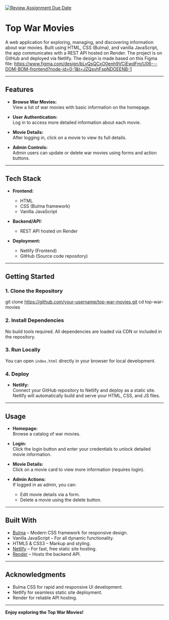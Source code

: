 [![Review Assignment Due Date](https://classroom.github.com/assets/deadline-readme-button-22041afd0340ce965d47ae6ef1cefeee28c7c493a6346c4f15d667ab976d596c.svg)](https://classroom.github.com/a/jvJQvZ5i)

# Top War Movies

A web application for exploring, managing, and discovering information about war movies. Built using HTML, CSS (Bulma), and vanilla JavaScript, the app communicates with a REST API hosted on Render. The project is on GitHub and deployed via Netlify. The design is made based on this Figma file: https://www.figma.com/design/bLyQsQCxO0enh9VCiEwdFm/U06---DOM-BOM-frontend?node-id=0-1&t=JZQsvhFspNDOEENB-1

---

## Features

- **Browse War Movies:**  
  View a list of war movies with basic information on the homepage.

- **User Authentication:**  
  Log in to access more detailed information about each movie.

- **Movie Details:**  
  After logging in, click on a movie to view its full details.

- **Admin Controls:**  
  Admin users can update or delete war movies using forms and action buttons.

---

## Tech Stack

- **Frontend:**  
  - HTML  
  - CSS (Bulma framework)  
  - Vanilla JavaScript

- **Backend/API:**  
  - REST API hosted on Render

- **Deployment:**  
  - Netlify (Frontend)  
  - GitHub (Source code repository)

---

## Getting Started

### 1. Clone the Repository

git clone https://github.com/your-username/top-war-movies.git
cd top-war-movies

### 2. Install Dependencies

No build tools required. All dependencies are loaded via CDN or included in the repository.

### 3. Run Locally

You can open `index.html` directly in your browser for local development.

### 4. Deploy

- **Netlify:**  
  Connect your GitHub repository to Netlify and deploy as a static site.  
  Netlify will automatically build and serve your HTML, CSS, and JS files.

---

## Usage

- **Homepage:**  
  Browse a catalog of war movies.

- **Login:**  
  Click the login button and enter your credentials to unlock detailed movie information.

- **Movie Details:**  
  Click on a movie card to view more information (requires login).

- **Admin Actions:**  
  If logged in as admin, you can:
  - Edit movie details via a form.
  - Delete a movie using the delete button.

---

## Built With

- [Bulma](https://bulma.io) – Modern CSS framework for responsive design.
- Vanilla JavaScript – For all dynamic functionality.
- HTML5 & CSS3 – Markup and styling.
- [Netlify](https://www.netlify.com/) – For fast, free static site hosting.
- [Render](https://render.com) – Hosts the backend API.

---

## Acknowledgments

- Bulma CSS for rapid and responsive UI development.
- Netlify for seamless static site deployment.
- Render for reliable API hosting.

---

**Enjoy exploring the Top War Movies!**